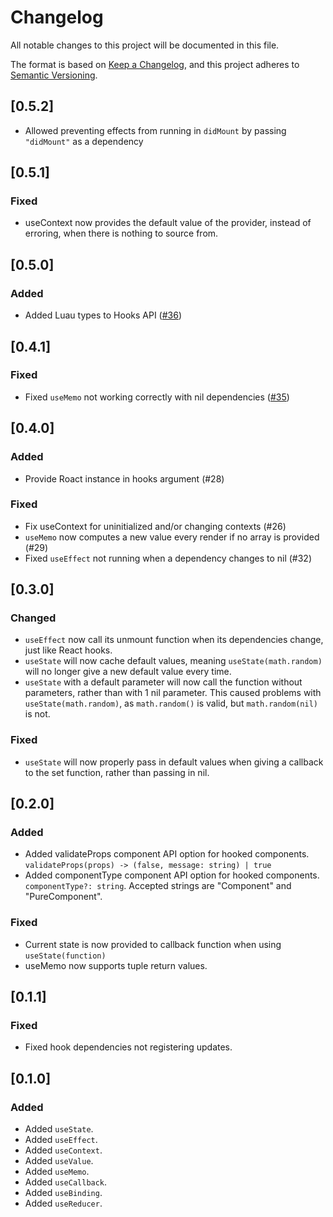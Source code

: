 # Changelog
All notable changes to this project will be documented in this file.

The format is based on [Keep a Changelog](https://keepachangelog.com/en/1.0.0/),
and this project adheres to [Semantic Versioning](https://semver.org/spec/v2.0.0.html).

## [0.5.2]
- Allowed preventing effects from running in `didMount` by passing `"didMount"` as a dependency

## [0.5.1]
### Fixed
- useContext now provides the default value of the provider, instead of erroring, when there is nothing to source from.

## [0.5.0]
### Added
- Added Luau types to Hooks API ([#36](https://github.com/Kampfkarren/roact-hooks/pull/36))

## [0.4.1]
### Fixed
- Fixed `useMemo` not working correctly with nil dependencies ([#35](https://github.com/Kampfkarren/roact-hooks/issues/35))

## [0.4.0]
### Added
- Provide Roact instance in hooks argument (#28)

### Fixed
- Fix useContext for uninitialized and/or changing contexts (#26)
- `useMemo` now computes a new value every render if no array is provided (#29)
- Fixed `useEffect` not running when a dependency changes to nil (#32)

## [0.3.0]
### Changed
- `useEffect` now call its unmount function when its dependencies change, just like React hooks.
- `useState` will now cache default values, meaning `useState(math.random)` will no longer give a new default value every time.
- `useState` with a default parameter will now call the function without parameters, rather than with 1 nil parameter. This caused problems with `useState(math.random)`, as `math.random()` is valid, but `math.random(nil)` is not.

### Fixed
- `useState` will now properly pass in default values when giving a callback to the set function, rather than passing in nil.

## [0.2.0]
### Added
- Added validateProps component API option for hooked components. `validateProps(props) -> (false, message: string) | true`
- Added componentType component API option for hooked components. `componentType?: string`. Accepted strings are "Component" and "PureComponent".

### Fixed
- Current state is now provided to callback function when using `useState(function)`
- useMemo now supports tuple return values.

## [0.1.1]
### Fixed
- Fixed hook dependencies not registering updates.

## [0.1.0]
### Added
- Added `useState`.
- Added `useEffect`.
- Added `useContext`.
- Added `useValue`.
- Added `useMemo`.
- Added `useCallback`.
- Added `useBinding`.
- Added `useReducer`.
